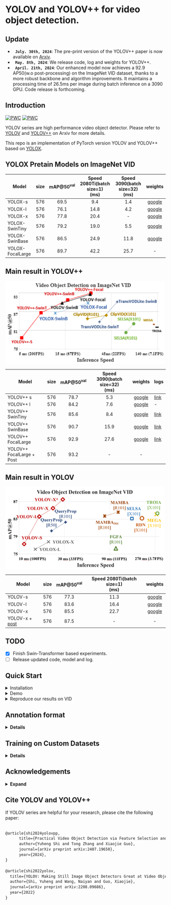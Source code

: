 

# YOLOV and YOLOV++ for video object detection.
## Update
* **` July. 30th, 2024`**:  The pre-print version of the YOLOV++ paper is now available on [Arxiv](https://arxiv.org/abs/2407.19650).
* **` May. 8th, 2024`**:  We release code, log and weights for YOLOV++.
* **` April. 21th, 2024`**:  Our enhanced model now achieves a 92.9 AP50(w.o post-processing) on the ImageNet VID dataset, thanks to a more robust backbone and algorithm improvements. It maintains a processing time of 26.5ms per image during batch inference on a 3090 GPU. Code release is forthcoming.


## Introduction
[![PWC](https://img.shields.io/endpoint.svg?url=https://paperswithcode.com/badge/practical-video-object-detection-via-feature/video-object-detection-on-imagenet-vid)](https://paperswithcode.com/sota/video-object-detection-on-imagenet-vid?p=practical-video-object-detection-via-feature)
[![PWC](https://img.shields.io/endpoint.svg?url=https://paperswithcode.com/badge/yolov-making-still-image-object-detectors/video-object-detection-on-imagenet-vid)](https://paperswithcode.com/sota/video-object-detection-on-imagenet-vid?p=yolov-making-still-image-object-detectors)

YOLOV series are high performance video object detector.  Please refer to [YOLOV](https://arxiv.org/abs/2208.09686) and [YOLOV++](https://arxiv.org/abs/2407.19650) on Arxiv for more details.

This repo is an implementation of PyTorch version YOLOV and YOLOV++ based on [YOLOX](https://github.com/Megvii-BaseDetection/YOLOX).

## YOLOX Pretain Models on ImageNet VID

| Model            | size | mAP@50<sup>val<br> | Speed 2080Ti(batch size=1)<br>(ms) | Speed 3090(batch size=32)<br>(ms) |                                             weights                                              |
|------------------|:----:|:------------------:|:----------------------------------:|:---------------------------------:|:------------------------------------------------------------------------------------------------:|
| YOLOX-s          | 576  |        69.5        |                9.4                 |                1.4                |   [google](https://drive.google.com/file/d/1n8wkByqpHdrGy6z9fsoZpBtTa0I3JOcG/view?usp=sharing)   |
| YOLOX-l          | 576  |        76.1        |                14.8                |                4.2                |   [google](https://drive.google.com/file/d/1rikaPCAHBBIugYUZYV1buyOIRG8xvGKB/view?usp=sharing)   |
| YOLOX-x          | 576  |        77.8        |                20.4                |                 -                 |   [google](https://drive.google.com/file/d/1OH3hGj7RMfcinMKPESbfI7C5y_RrA3aF/view?usp=sharing)   |
| YOLOX-SwinTiny   | 576  |        79.2        |                19.0                |                5.5                |[google](https://drive.google.com/file/d/1s1gKLXMX5Hwxkx7e9nZyzJ1oF9iPvEe1/view?usp=drive_link)   |
| YOLOX-SwinBase   | 576  |        86.5        |                24.9                |               11.8                |[google](https://drive.google.com/drive/folders/1K5897iM2zzN4kcj8qdK3z_FtvW9f3kHN?usp=drive_link) |
| YOLOX-FocalLarge | 576  |        89.7        |                42.2                |               25.7                |                                                -                                                 |



## Main result in YOLOV++

<img src="assets/v++_comparision.png" width="500" >

| Model                     | size | mAP@50<sup>val<br> | Speed 3090(batch size=32)<br>(ms) |                                                                                                                                weights                                                                                                                                 | logs                                                                                          |
|---------------------------|:----:|:------------------:|:---------------------------------:|:----------------------------------------------------------------------------------------------------------------------------------------------------------------------------------------------------------------------------------------------------------------------:|-----------------------------------------------------------------------------------------------|
| YOLOV++ s                 | 576  |        78.7        |                5.3                |                                                                                    [google](https://drive.google.com/file/d/1vlFlwyoRoo_qS2CkfTZE5iQ32MDoA1n4/view?usp=drive_link)                                                                                     | [link](https://drive.google.com/file/d/1wIA71zsNxAtDflPGxLTzrRDdKy0Zl1HZ/view?usp=drive_link) |
| YOLOV++ l                 | 576  |        84.2        |                7.6                |                                                                                    [google](https://drive.google.com/file/d/1qb_abseRfOmRr8IiOuUSAlCUrBvUhdim/view?usp=drive_link)                                                                                     | -                                                                                             |
| YOLOV++ SwinTiny          | 576  |        85.6        |                8.4                |                                                                                    [google](https://drive.google.com/file/d/1pCIWAK6cy-BHhDVywmPb1LuuQHzNXdT2/view?usp=drive_link)                                                                                     | [link](https://drive.google.com/file/d/1RmY0LW1sUil6WilvNq2hW1a4obw27531/view?usp=drive_link)                                                                                      |
| YOLOV++ SwinBase          | 576  |        90.7        |               15.9                |                                                                                    [google](https://drive.google.com/file/d/1RGb499EBcSQjWDxu6KkvN4Tr1wSc6SHb/view?usp=drive_link)                                                                                     | [link](https://drive.google.com/file/d/10qGMScfy0BvmqSMLuTGRPRlZxqkNZ9GX/view?usp=drive_link)                                                                                      |
| YOLOV++ FocalLarge        | 576  |        92.9        |               27.6                |                                                                                    [google](https://drive.google.com/file/d/11WT_GcZU7HHjWV4i9KoXHhh70zneraEE/view?usp=drive_link)                                                                                     | [link](https://huggingface.co/YuhengSSS/YOLOV/blob/main/V%2B%2B_FocalL.pth)                                                                                      |
| YOLOV++ FocalLarge + Post | 576  |        93.2        |                 -                 |                                                                                                                                   -                                                                                                                                    |                                                                                      |


## Main result in YOLOV

<img src="assets/comparsion.jpg" width="500" >

| Model                                                                                                               | size | mAP@50<sup>val<br> | Speed 2080Ti(batch size=1)<br>(ms) |                                           weights                                            |
|---------------------------------------------------------------------------------------------------------------------|:----:|:------------------:|:----------------------------------:|:--------------------------------------------------------------------------------------------:|
| YOLOV-s                                                                                                             | 576  |        77.3        |                11.3                | [google](https://drive.google.com/file/d/12X4dQw45aXVYgJjKAAAPk409FO3xValW/view?usp=sharing) |
| YOLOV-l                                                                                                             | 576  |        83.6        |                16.4                | [google](https://drive.google.com/file/d/1qZ-3iPDlYx1OKe6zz_-n42ceijo_Ntx6/view?usp=sharing) |
| YOLOV-x                                                                                                             | 576  |        85.5        |                22.7                | [google](https://drive.google.com/file/d/1OIozS-D9wbWA9pDFl5xoFw6XqEcYtzsJ/view?usp=sharing) |
| YOLOV-x + [post](https://github.com/AlbertoSabater/Robust-and-efficient-post-processing-for-video-object-detection) | 576  |        87.5        |                 -                  |                                              -                                               |


## TODO
- [x] Finish Swin-Transformer based experiments.
- [ ] Release updated code, model and log.

## Quick Start

<details>
<summary>Installation</summary>

Install YOLOV from source.
```shell
git clone git@github.com:YuHengsss/YOLOV.git
cd YOLOV
```

Create conda env.
```shell
conda create -n yolov python=3.7

conda activate yolov

pip install -r requirements.txt

pip3 install -v -e .
```
</details>

<details>
<summary>Demo</summary>

Step1. Download a pretrained weights.

Step2. Run yolov demos. For example:

```shell
python tools/vid_demo.py -f [path to your yolov exp files] -c [path to your yolov weights] --path /path/to/your/video --conf 0.25 --nms 0.5 --tsize 576 --save_result 
```
For online mode, exampled with yolov_l, you can run:

```shell
python tools/yolov_demo_online.py -f ./exp/yolov/yolov_l_online.py -c [path to your weights] --path /path/to/your/video --conf 0.25 --nms 0.5 --tsize 576 --save_result 
```
For yolox models, please use python tools/demo.py for inferencing.
</details>

<details>
<summary>Reproduce our results on VID</summary>

Step1. Download datasets and weights:

Download ILSVRC2015 DET and ILSVRC2015 VID dataset from [IMAGENET](https://image-net.org/challenges/LSVRC/2015/2015-downloads) and organise them as follows:

```shell
path to your datasets/ILSVRC2015/
path to your datasets/ILSVRC/
```

Download our COCO-style annotations for [training](https://drive.google.com/file/d/1HhE4OAcc--CpjUj69JCRXzMvIRsR4ymM/view?usp=sharing), FGFA version training [annotation](https://drive.google.com/file/d/12ceMTsmwkCMCdjYSM268qYfQTQcCDYFU/view?usp=drive_link) and [video sequences](https://drive.google.com/file/d/1vJs8rLl_2oZOWCMJtk3a9ZJmdNn8cu-G/view?usp=sharing). Then, put them in these two directories:
```shell
YOLOV/annotations/vid_train_coco.json
YOLOV/annotations/ILSVRC_FGFA_COCO.json
YOLOV/yolox/data/dataset/train_seq.npy
```

Change the data_dir in exp files to [path to your datasets] and Download our weights.

Step2. Generate predictions and convert them to IMDB style for evaluation.

```shell
python tools/val_to_imdb.py -f exps/yolov/yolov_x.py -c path to your weights/yolov_x.pth --fp16 --output_dir ./yolov_x.pkl
```
Evaluation process:
```shell
python tools/REPPM.py --repp_cfg ./tools/yolo_repp_cfg.json --predictions_file ./yolov_x.pkl --evaluate --annotations_filename ./annotations/annotations_val_ILSVRC.txt --path_dataset [path to your dataset] --store_imdb --store_coco  (--post)
```
(--post) indicates involving post-processing method. Then you will get:
```shell
{'mAP_total': 0.8758871720817065, 'mAP_slow': 0.9059275666099181, 'mAP_medium': 0.8691557352372217, 'mAP_fast': 0.7459511040452989}
```

  
**Training example**
```shell
python tools/vid_train.py -f exps/yolov/yolov_s.py -c weights/yoloxs_vid.pth --fp16
```
**Roughly testing**
```shell
python tools/vid_eval.py -f exps/yolov/yolov_s.py -c weights/yolov_s.pth --tnum 500 --fp16
```
tnum indicates testing sequence number.
</details>


## Annotation format

<details>
  
<summary> <b>Details</b> </summary>

**Training base detector**


The train_coco.json is a COCO format annotation file. When trainig the base detector on your own dataset, try to convert the annotation to COCO format.

**Training YOLOV Series**


The train_seq.npy and val_seq.npy files are numpy arrays of lists. They can be loaded using the following command:
```shell
numpy.load('./yolox/data/datasets/train_seq.npy',allow_pickle=True)
```
Each list contains the paths to all images in a video. The specific annotations(xml annotation in VID dataset) are loaded via these image paths, refer to https://github.com/YuHengsss/YOLOV/blob/f5a57ddea2f3660875d6d75fc5fa2ddbb95028a7/yolox/data/datasets/vid.py#L125 for more details.

</details>


## Training on Custom Datasets

<details>
<summary> <b>Details</b> </summary>
  
1. Finetuing the base detector(YOLOX) on your custom dataset with COCO format annotation. You need to modify the YOLOX experiment file. For instance, the experiment file for the Imagenet VID dataset is modified as [this example](https://github.com/YuHengsss/YOLOV/blob/master/exps/swin_base/swin_tiny_vid.py). Initialized weights with COCO pretraining is essential for the performance, you can find these coco pretrained weights in YOLOX official repo (YOLOX-S~YOLOX-X) and this [huggingface repo](https://huggingface.co/YuhengSSS/YOLOV/tree/main) (YOLOX-SwinTiny and SwinBase).


2. Construct your dataset in the COCO format. Here is a template for the dataset structure (sourced from [OVIS](https://songbai.site/ovis/)):
    ```shell
    {
    "info" : info,
    "videos" : [video],
    "annotations" : [annotation] or None,
    "categories" : [category],
    }
    video{
        "id" : int,
        "width" : int,
        "height" : int,
        "length" : int,
        "file_names" : [file_name],
    }
    annotation{
        "id" : int, 
        "video_id" : int, 
        "category_id" : int, 
        "areas" : [float or None], 
        "bboxes" : [[x,y,width,height] or None], 
        "iscrowd" : 0 or 1,
    }
    category{
        "id" : int, 
        "name" : str, 
        "supercategory" : str,
    }
    ```

    After preparing the COCO format dataset, we provide [code](https://github.com/YuHengsss/YOLOV/blob/8873e06cac9912c60c31ca2ef3061d0bfe5b2f36/yolox/data/datasets/ovis.py#L238) which converts the COCO format annotation for video object detection. You can construct your experiment file of YOLOV such as [YOLOVs_OVIS](https://github.com/YuHengsss/YOLOV/blob/master/exps/yolov_ovis/yolovs_ovis_75_75_750.py). For YOLOV++, you can combine the this [dataloader](https://github.com/YuHengsss/YOLOV/blob/8873e06cac9912c60c31ca2ef3061d0bfe5b2f36/exps/yolov_ovis/yolovs_ovis_75_75_750.py#L121) with the default [experiment file](https://github.com/YuHengsss/YOLOV/blob/master/exps/yolov%2B%2B/v%2B%2B_SwinTiny_decoupleReg.py) for training on the custom dataset.  

3. Initialize the YOLOV or YOLOV++ with finetuned weights obtained by Step 1. Note that you may adjust the hyperparameters such as [proposal numbers](https://github.com/YuHengsss/YOLOV/blob/8873e06cac9912c60c31ca2ef3061d0bfe5b2f36/exps/yolov_ovis/yolovs_ovis_75_75_750.py#L56) according to your dataset for getting better performance.

</details>

## Acknowledgements

<details><summary> <b>Expand</b> </summary>

* [https://github.com/Megvii-BaseDetection/YOLOX](https://github.com/Megvii-BaseDetection/YOLOX)
* [https://github.com/AlbertoSabater/Robust-and-efficient-post-processing-for-video-object-detection](https://github.com/AlbertoSabater/Robust-and-efficient-post-processing-for-video-object-detection)
</details>

## Cite YOLOV and YOLOV++
If YOLOV series are helpful for your research, please cite the following paper:


```latex

@article{shi2024yolovpp,
      title={Practical Video Object Detection via Feature Selection and Aggregation}, 
      author={Yuheng Shi and Tong Zhang and Xiaojie Guo},
      journal={arXiv preprint arXiv:2407.19650},
      year={2024},
}

@article{shi2022yolov,
  title={YOLOV: Making Still Image Object Detectors Great at Video Object Detection},
  author={Shi, Yuheng and Wang, Naiyan and Guo, Xiaojie},
  journal={arXiv preprint arXiv:2208.09686},
  year={2022}
}
```
